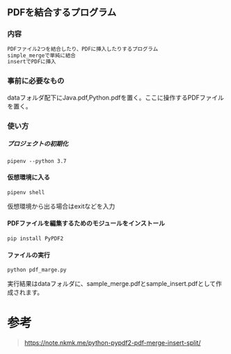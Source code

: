 ## PDFを結合するプログラム

### 内容
```md
PDFファイル2つを結合したり、PDFに挿入したりするプログラム
simple_mergeで単純に結合
insertでPDFに挿入
```

### 事前に必要なもの
dataフォルダ配下にJava.pdf,Python.pdfを置く。ここに操作するPDFファイルを置く。

### 使い方
##### プロジェクトの初期化
```
pipenv --python 3.7
```
#### 仮想環境に入る
```
pipenv shell
```
仮想環境から出る場合はexitなどを入力
#### PDFファイルを編集するためのモジュールをインストール
```
pip install PyPDF2
```

#### ファイルの実行
```
python pdf_marge.py
```
実行結果はdataフォルダに、sample_merge.pdfとsample_insert.pdfとして作成されます。

# 参考
> https://note.nkmk.me/python-pypdf2-pdf-merge-insert-split/  
